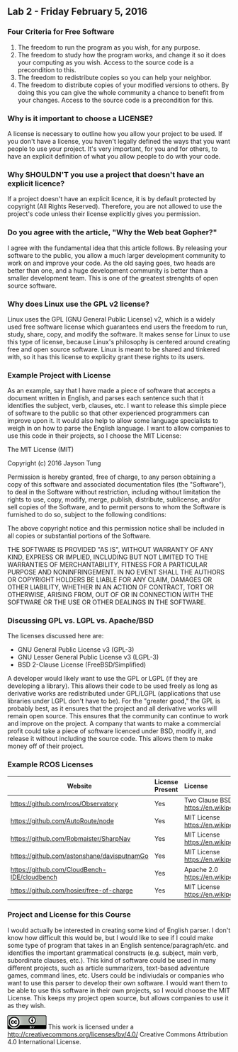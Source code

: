 ## Lab 2 - Friday February 5, 2016

### Four Criteria for Free Software
1.  The freedom to run the program as you wish, for any purpose.
2.  The freedom to study how the program works, and change it so it does your
computing as you wish.  Access to the source code is a precondition to this.
3.  The freedom to redistribute copies so you can help your neighbor.
4.  The freedom to distribute copies of your modified versions to others.  By
doing this you can give the whole community a chance to benefit from your
changes.  Access to the source code is a precondition for this.

### Why is it important to choose a LICENSE?
A license is necessary to outline how you allow your project to be used.  If
you don't have a license, you haven't legally defined the ways that you want
people to use your project.  It's very important, for you and for others, to
have an explicit definition of what you allow people to do with your code.

### Why SHOULDN'T you use a project that doesn't have an explicit licence?
If a project doesn't have an explicit licence, it is by default protected by
copyright (All Rights Reserved).  Therefore, you are not allowed to use the
project's code unless their license explicitly gives you permission.

### Do you agree with the article, "Why the Web beat Gopher?"
I agree with the fundamental idea that this article follows.  By releasing your
software to the public, you allow a much larger development community to work
on and improve your code.  As the old saying goes, two heads are better than
one, and a huge development community is better than a smaller development
team.  This is one of the greatest strenghts of open source software.

### Why does Linux use the GPL v2 license?
Linux uses the GPL (GNU General Public License) v2, which is a widely used free
software license which guarantees end users the freedom to run, study, share,
copy, and modify the software.  It makes sense for Linux to use this type of
license, because Linux's philosophy is centered around creating free and open
source software.  Linux is meant to be shared and tinkered with, so it has this
license to explicity grant these rights to its users.

### Example Project with License
As an example, say that I have made a piece of software that accepts a document
written in English, and parses each sentence such that it identifies the
subject, verb, clauses, etc.  I want to release this simple piece of software
to the public so that other experienced programmers can improve upon it.  It
would also help to allow some language specialists to weigh in on how to parse
the English language.  I want to allow companies to use this code in their
projects, so I choose the MIT License:

The MIT License (MIT)

Copyright (c) 2016 Jayson Tung

Permission is hereby granted, free of charge, to any person obtaining a copy
of this software and associated documentation files (the "Software"), to deal
in the Software without restriction, including without limitation the rights
to use, copy, modify, merge, publish, distribute, sublicense, and/or sell
copies of the Software, and to permit persons to whom the Software is
furnished to do so, subject to the following conditions:

The above copyright notice and this permission notice shall be included in all
copies or substantial portions of the Software.

THE SOFTWARE IS PROVIDED "AS IS", WITHOUT WARRANTY OF ANY KIND, EXPRESS OR
IMPLIED, INCLUDING BUT NOT LIMITED TO THE WARRANTIES OF MERCHANTABILITY,
FITNESS FOR A PARTICULAR PURPOSE AND NONINFRINGEMENT. IN NO EVENT SHALL THE
AUTHORS OR COPYRIGHT HOLDERS BE LIABLE FOR ANY CLAIM, DAMAGES OR OTHER
LIABILITY, WHETHER IN AN ACTION OF CONTRACT, TORT OR OTHERWISE, ARISING FROM,
OUT OF OR IN CONNECTION WITH THE SOFTWARE OR THE USE OR OTHER DEALINGS IN THE
SOFTWARE.

### Discussing GPL vs. LGPL vs. Apache/BSD
The licenses discussed here are:
- GNU General Public License v3 (GPL-3)
- GNU Lesser General Public License v3 (LGPL-3)
- BSD 2-Clause License (FreeBSD/Simplified)

A developer would likely want to use the GPL or LGPL (if they are developing a
library).  This allows their code to be used freely as long as derivative works
are redistributed under GPL/LGPL (applications that use libraries under LGPL
don't have to be).  For the "greater good," the GPL is probably best, as it
ensures that the project and all derivative works will remain open source.
This ensures that the community can continue to work and improve on the
project.  A company that wants to make a commercial profit could take a piece
of software licenced under BSD, modify it, and release it without including the
source code.  This allows them to make money off of their project.

### Example RCOS Licenses

Website | License Present | License
---------|:----------|:-------
https://github.com/rcos/Observatory | Yes | Two Clause BSD License https://en.wikipedia.org/wiki/ISC_license
https://github.com/AutoRoute/node | Yes | MIT License https://en.wikipedia.org/wiki/MIT_License
https://github.com/Robmaister/SharpNav | Yes | MIT License https://en.wikipedia.org/wiki/MIT_License
https://github.com/astonshane/davisputnamGo | Yes | MIT License https://en.wikipedia.org/wiki/MIT_License 
https://github.com/CloudBench-IDE/cloudbench | Yes | Apache 2.0 https://en.wikipedia.org/wiki/Apache_License
https://github.com/hosier/free-of-charge | Yes | MIT License https://en.wikipedia.org/wiki/MIT_License 

### Project and License for this Course
I would actually be interested in creating some kind of English parser.  I
don't know how difficult this would be, but I would like to see if I could make
some type of program that takes in an English sentence/paragraph/etc. and
identifies the important grammatical constructs (e.g. subject, main verb,
subordinate clauses, etc.).  This kind of software could be used in many
different projects, such as article summarizers, text-based adventure games,
command lines, etc.  Users could be indiviudals or companies who want to use
this parser to develop their own software.  I would want them to be able to use
this software in their own projects, so I would choose the MIT License.  This
keeps my project open source, but allows companies to use it as they wish.

![Creative Commons License](images/lab2/creatComm.png)
This work is licensed under a http://creativecommons.org/licenses/by/4.0/
Creative Commons Attribution 4.0 International License.

